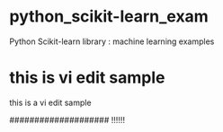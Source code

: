 # python_scikit-learn_exam
Python Scikit-learn library : machine learning examples

# this is vi edit sample
this is a vi edit sample

####################
!!!!!!
